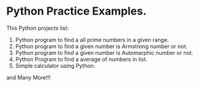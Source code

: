 # Python Practice Examples.

This Python projects list:
1. Python program to find a all prime numbers in a given range.
2. Python program to find a given number is Armstrong number or not.
3. Python program to find a given number is Automarphic number or not.
4. Python Program to find a average of numbers in list.
5. Simple calculator using Python.

and Many More!!!
